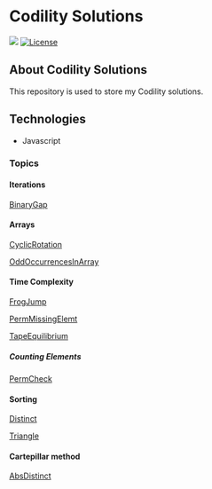 # Codility Solutions 

<p>
  <img src="https://img.shields.io/badge/made%20by-RICHARD%20BREHMER-04D361?style=flat-square">
  <a href="https://opensource.org/licenses/MIT">
    <img alt="License" src="https://img.shields.io/badge/license-MIT-04D361?style=flat-square">
  </a>
</p>

## About Codility Solutions 

This repository is used to store my Codility solutions.

## Technologies

- Javascript

### Topics

#### Iterations
[BinaryGap](https://app.codility.com/demo/results/trainingRAHFG7-J4B/)

#### Arrays
[CyclicRotation](https://app.codility.com/demo/results/trainingQW7XHY-KC4/)

[OddOccurrencesInArray](https://app.codility.com/demo/results/trainingJWKAAQ-FHQ/)

#### Time Complexity
[FrogJump](https://app.codility.com/demo/results/trainingY92KR2-HPD/) 

[PermMissingElemt](https://app.codility.com/demo/results/training6TAGJU-CJR/ )

[TapeEquilibrium](https://app.codility.com/demo/results/training4FTERA-2XG/)


##### Counting Elements 
[PermCheck](https://app.codility.com/demo/results/trainingVH74T7-FZH/)

#### Sorting
[Distinct](https://app.codility.com/demo/results/training72H7NC-9RK/)

[Triangle](https://app.codility.com/demo/results/trainingPDP9BP-4N2/)

#### Cartepillar method
[AbsDistinct](https://app.codility.com/demo/results/trainingU3YRG9-AZM/)
